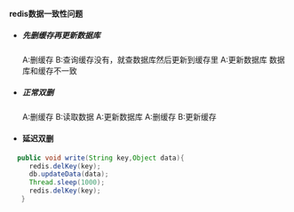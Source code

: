 #### redis数据一致性问题

- ##### 先删缓存再更新数据库
    A:删缓存
    B:查询缓存没有，就查数据库然后更新到缓存里
    A:更新数据库
    数据库和缓存不一致
- ##### 正常双删
   A:删缓存
   B:读取数据
   A:更新数据库
   A:删缓存
   B:更新缓存
 - #### 延迟双删
 ```JAVA
   public void write(String key,Object data){
      redis.delKey(key);
      db.updateData(data);
      Thread.sleep(1000);
      redis.delKey(key);
    }
 ```
